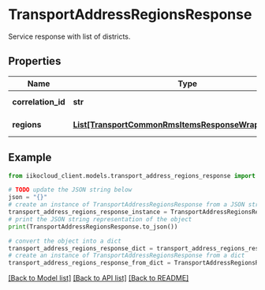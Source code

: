 # TransportAddressRegionsResponse

Service response with list of districts.

## Properties

Name | Type | Description | Notes
------------ | ------------- | ------------- | -------------
**correlation_id** | **str** | Operation ID. | 
**regions** | [**List[TransportCommonRmsItemsResponseWrapperRegion]**](TransportCommonRmsItemsResponseWrapperRegion.md) | List of districts. | 

## Example

```python
from iikocloud_client.models.transport_address_regions_response import TransportAddressRegionsResponse

# TODO update the JSON string below
json = "{}"
# create an instance of TransportAddressRegionsResponse from a JSON string
transport_address_regions_response_instance = TransportAddressRegionsResponse.from_json(json)
# print the JSON string representation of the object
print(TransportAddressRegionsResponse.to_json())

# convert the object into a dict
transport_address_regions_response_dict = transport_address_regions_response_instance.to_dict()
# create an instance of TransportAddressRegionsResponse from a dict
transport_address_regions_response_from_dict = TransportAddressRegionsResponse.from_dict(transport_address_regions_response_dict)
```
[[Back to Model list]](../README.md#documentation-for-models) [[Back to API list]](../README.md#documentation-for-api-endpoints) [[Back to README]](../README.md)


